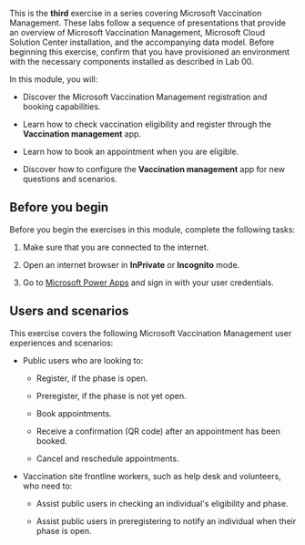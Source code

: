 This is the **third** exercise in a series covering Microsoft Vaccination Management. These labs follow a sequence of presentations that provide an overview of Microsoft Vaccination Management, Microsoft Cloud Solution Center installation, and the accompanying data model. Before beginning this exercise, confirm that you have provisioned an environment with the necessary components installed as described in Lab 00.

In this module, you will:

- Discover the Microsoft Vaccination Management registration and booking capabilities.

- Learn how to check vaccination eligibility and register through the **Vaccination management** app.

- Learn how to book an appointment when you are eligible.

- Discover how to configure the **Vaccination management** app for new questions and scenarios.

## Before you begin
Before you begin the exercises in this module, complete the following tasks:

1.  Make sure that you are connected to the internet.

2.  Open an internet browser in **InPrivate** or **Incognito** mode.

3.  Go to [Microsoft Power Apps](https://make.preview.powerapps.com/?azure-portal=true) and sign in with your user credentials.

## Users and scenarios

This exercise covers the following Microsoft Vaccination Management user experiences and scenarios:

- Public users who are looking to:

  - Register, if the phase is open.

  - Preregister, if the phase is not yet open.

  - Book appointments.

  - Receive a confirmation (QR code) after an appointment has been booked.

  - Cancel and reschedule appointments.

- Vaccination site frontline workers, such as help desk and volunteers, who need to:

  - Assist public users in checking an individual's eligibility and phase.

  - Assist public users in preregistering to notify an individual when their phase is open.
